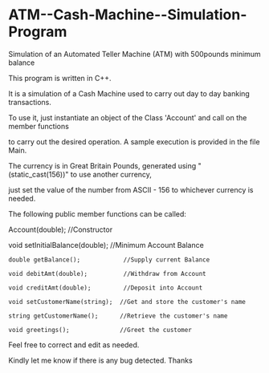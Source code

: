 ATM--Cash-Machine--Simulation-Program
=====================================

Simulation of an Automated Teller Machine (ATM) with 500pounds minimum balance

This program is written in C++.

It is a simulation of a Cash Machine used to carry out day to day banking transactions.

To use it, just instantiate an object of the Class 'Account' and call on the member functions

to carry out the desired operation. A sample execution is provided in the file Main.

The currency is in Great Britain Pounds, generated using "(static_cast(156))" to use another currency,

just set the value of the number from ASCII - 156 to whichever currency is needed.

The following public member functions can be called:

  Account(double);                //Constructor

  void setInitialBalance(double); //Minimum Account Balance
  
	double getBalance();            //Supply current Balance
  
	void debitAmt(double);          //Withdraw from Account
  
	void creditAmt(double);         //Deposit into Account
  
	void setCustomerName(string);  //Get and store the customer's name
  
	string getCustomerName();      //Retrieve the customer's name
  
	void greetings();              //Greet the customer
  

Feel free to correct and edit as needed.

Kindly let me know if there is any bug detected. Thanks

